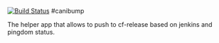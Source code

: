 [![Build Status](https://travis-ci.org/pivotal-cf-experimental/canibump.png)](https://travis-ci.org/pivotal-cf-experimental/canibump)
#canibump

The helper app that allows to push to cf-release based on jenkins and pingdom status.
